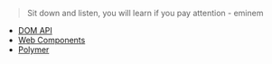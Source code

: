 > Sit down and listen, you will learn if you pay attention - eminem
* [DOM API](/dom/readme.md)
* [Web Components](/web-components/readme.md)
* [Polymer](/polymer/readme.md)
